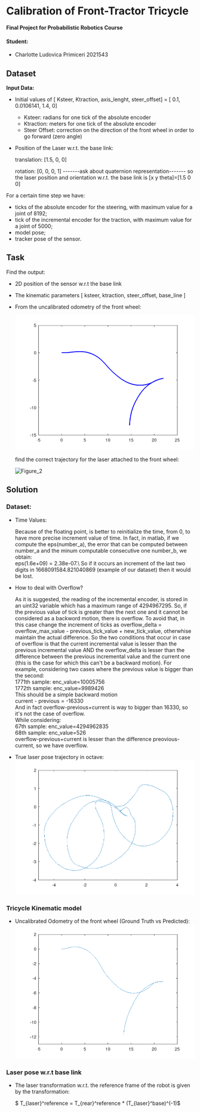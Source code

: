 # Calibration of Front-Tractor Tricycle

**Final Project for Probabilistic Robotics Course**

#### Student:
- Charlotte Ludovica Primiceri 2021543

## Dataset

**Input Data:**

- Initial values of [ Ksteer, Ktraction, axis_lenght, steer_offset] = [ 0.1, 0.0106141, 1.4, 0]
  - Ksteer: radians for one tick of the absolute encoder
  - Ktraction: meters for one tick of the absolute encoder
  - Steer Offset: correction on the direction of the front wheel in order to go forward (zero angle)
    
- Position of the Laser w.r.t. the base link:
  
  translation: [1.5, 0, 0]
  
  rotation: [0, 0, 0, 1]
  -------ask about quaternion representation-------
  so the laser position and orientation w.r.t. the base link is [x y theta]=[1.5 0 0]

For a certain time step we have:
- ticks of the absolute encoder for the steering, with maximum value for a joint of 8192;
- tick of the incremental encoder for the traction, with maximum value for a joint of 5000;
- model pose;
- tracker pose of the sensor. 


## Task

Find the output:
- 2D position of the sensor w.r.t the base link
- The kinematic parameters [ ksteer, ktraction, steer_offset, base_line ]
- From the uncalibrated odometry of the front wheel: 

  ![Figure_1](https://github.com/CharlottePrimiceri/ProbabilisticRobotics/blob/main/04-Calibration/images/uncalibrated_odometry_ground_truth.png)

  find the correct trajectory for the laser attached to the front wheel:

  ![Figure_2](https://github.com/user-attachments/assets/ca34aed1-7f20-48aa-b1fd-7660e9ba3524)

## Solution

### Dataset:
- Time Values:

  Because of the floating point, is better to reinitialize the time, from 0, to have more precise increment value of time. In fact, in matlab, if we compute the eps(number_a), the error that can be computed between number_a and the minum computable consecutive one number_b, we obtain: \
  eps(1.6e+09) = 2.38e-07.\ 
  So if it occurs  an increment of the last two digits in 1668091584.821040869 (example of our dataset) then it would be lost. 

- How to deal with Overflow?

  As it is suggested, the reading of the incremental encoder, is stored in an uint32 variable which has a maximum range of 4294967295. 
  So, if the previous value of tick is greater than the next one and it cannot be considered as a backword motion, there is overflow. To avoid that, in this case change the increment of ticks as overflow_delta = overflow_max_value - previous_tick_value + new_tick_value, otherwhise maintain the actual difference. So the two conditions that occur in case of overflow is that the current incremental value is lesser than the previous incremental value AND the overflow_delta is lesser than the difference between the previous incremental value and the current one (this is the case for which this can't be a backward motion).
  For example, considering two cases where the previous value is bigger than the second: \
  1771th sample: enc_value=10005756\
  1772th sample: enc_value=9989426\
  This should be a simple backward motion\
  current - previous = -16330\
  And in fact overflow-previous+current is way to bigger than 16330, so it's not the case of overflow.\
  While considering:\
  67th sample: enc_value=4294962835\
  68th sample: enc_value=526\
  overflow-previous+current is lesser than the difference preovious-current, so we have overflow. 

- True laser pose trajectory in octave:
   ![Figure_3](https://github.com/CharlottePrimiceri/ProbabilisticRobotics/blob/main/04-Calibration/images/true_traj_octave.png)

### Tricycle Kinematic model

- Uncalibrated Odometry of the front wheel (Ground Truth vs Predicted):
   ![Figure_4](https://github.com/CharlottePrimiceri/ProbabilisticRobotics/blob/main/04-Calibration/images/predicted_uncalibrated_odometry.png)
 

### Laser pose w.r.t base link

- The laser transformation w.r.t. the reference frame of the robot is given by the transformation:

  $ T_{laser}^reference = T_{rear}^reference * (T_{laser}^base)^(-1)$ 